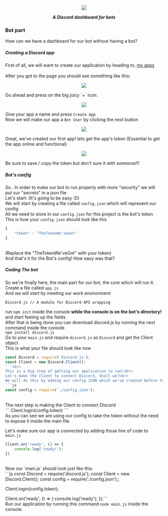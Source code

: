 <div align="center">
        <p> <img src="https://i.imgur.com/TScSeRv.png"/> </p>
        <p><i><b>A Discord dashboard for bots</b></i></p>
</div>

### Bot part

How can we have a dashboard for our bot without having a bot?

##### Creating a Discord app

First of all, we will want to create our application by heading to, [my apps](https://discordapp.com/developers/applications/me)<br>
<br>
After you got to the page you should see something like this:<br>
<div align="center">
    <p><img src="https://i.imgur.com/ayoCj6q.jpg"></p>
</div>
Go ahead and press on the big juicy `+` icon. <br>

<div align="center">
    <p><img src="https://i.imgur.com/3EbMoB0.png"></p>
</div>

Give your app a name and press `Create App` <br>
Now we will make our app a `Bot User` by clicking the next button <br>
<div align="center">
    <p><img src="https://i.imgur.com/yCJQg94.png"></p>
</div>

Great, we've created our first app! lets get the app's token (Essential to get the app online and functional)<br>
<div align="center">
    <p><img src="https://i.imgur.com/Tz3Excw.mp4"></p>
</div>
Be sure to save / copy the token but don't sure it with someone!!!

##### Bot's config

So.. In order to make our bot to run properly with more "security" we will put our "secrets" in a json file<br>
Let's start: (It's going to be easy :D)<br>
We will start by creating a file called `config.json` which will represent our config<br>
All we need to store in our `config.json` for this project is the bot's token<br>
This is how your `config.json` should look like this<br>
```js
{
    "token" : "TheTokenWe'veGot"
}
```
<br>
(Replace the "TheTokenWe'veGot" with your token)<br>
And that's it for the Bot's config! How easy was that?

##### Coding The bot
So we're finally here, the main part for our bot, the core which will run it.<br>
Create a file called `app.js`<br>
And we will start by meeting our work environment:<br>
```
Discord.js // A module for Discord API wrapping
```
run `npm init` inside the console **while the console is on the bot's directory!**<br>
and start feeling up the fields<br>
After that is being done you can download discord.js by running the next command inside the console<br>
`npm install discord.js`<br>
Go to your `main.js` and require `discord.js` as `Discord` and get the Client object<br>
This is what your file should look like now<br>
```js
const Discord = require('discord.js');
const Client = new Discord.Client();
```<br>
This is a big step of getting our application to run!<br>
Let's make the client to connect Discord, Shall we?<br>
We will do this by adding our config JSON which we've created before to the code<br>
```js
const config = require('./config.json');
```
<br>
The next step is making the Client to connect Discord<br>
```
Client.login(config.token)
```<br>
As you can see we are using our config to take the token without the need to expose it inside the main file.<br>

Let's make sure our app is connected by adding those line of code to `main.js`<br>
```js
Client.on('ready', () => {
    console.log('ready!');
})
```
<br>
Now our `main.js` should look just like this:<br>
```js
const Discord = require('discord.js');
const Client = new Discord.Client();
const config = require('./config.json');;

Client.login(config.token);

Client.on('ready', () => {
    console.log('ready');
});```
<br>
Run our application by running this command `node main.js` inside the console.
